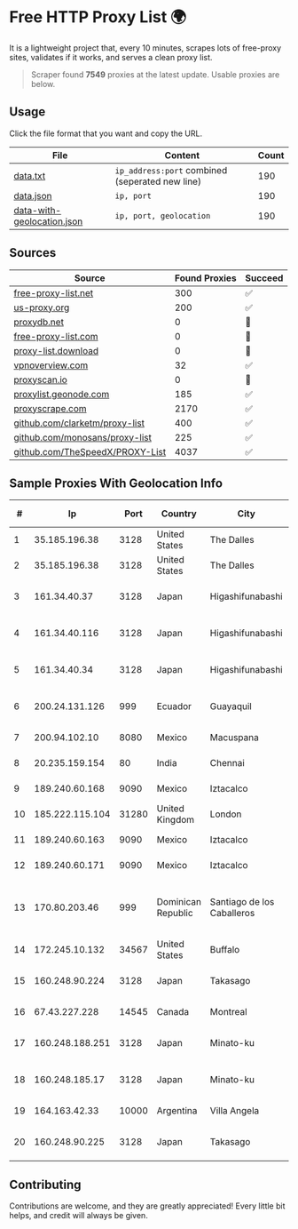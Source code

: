 
# Free HTTP Proxy List 🌍

It is a lightweight project that, every 10 minutes, scrapes lots of free-proxy sites, validates if it works, and serves a clean proxy list.


> Scraper found **7549** proxies at the latest update. Usable proxies are below.

## Usage

Click the file format that you want and copy the URL.


|File|Content|Count|
|----|-------|-----|
|[data.txt](https://raw.githubusercontent.com/themiralay/Proxy-List-World/master/data.txt)|`ip_address:port` combined (seperated new line)|190|
|[data.json](https://raw.githubusercontent.com/themiralay/Proxy-List-World/master/data.json)|`ip, port`|190|
|[data-with-geolocation.json](https://raw.githubusercontent.com/themiralay/Proxy-List-World/master/data-with-geolocation.json)|`ip, port, geolocation`|190|

## Sources

|Source|Found Proxies|Succeed|
|------|-------------|-------|
|[free-proxy-list.net](https://free-proxy-list.net)|300|✅|
|[us-proxy.org](https://www.us-proxy.org)|200|✅|
|[proxydb.net](http://proxydb.net)|0|🚫|
|[free-proxy-list.com](https://free-proxy-list.com/?page=&port=&type%5B%5D=http&type%5B%5D=https&up_time=0&search=Search)|0|🚫|
|[proxy-list.download](https://www.proxy-list.download/HTTP)|0|🚫|
|[vpnoverview.com](https://vpnoverview.com/privacy/anonymous-browsing/free-proxy-servers)|32|✅|
|[proxyscan.io](https://www.proxyscan.io)|0|🚫|
|[proxylist.geonode.com](https://proxylist.geonode.com/api/proxy-list?limit=300&page=1&sort_by=lastChecked&sort_type=desc&protocols=http,https)|185|✅|
|[proxyscrape.com](https://api.proxyscrape.com/v2/?request=displayproxies&protocol=http&timeout=10000&country=all&ssl=all&anonymity=all)|2170|✅|
|[github.com/clarketm/proxy-list](https://raw.githubusercontent.com/clarketm/proxy-list/master/proxy-list-raw.txt)|400|✅|
|[github.com/monosans/proxy-list](https://raw.githubusercontent.com/monosans/proxy-list/main/proxies/http.txt)|225|✅|
|[github.com/TheSpeedX/PROXY-List](https://raw.githubusercontent.com/TheSpeedX/PROXY-List/master/http.txt)|4037|✅|


## Sample Proxies With Geolocation Info

|#|Ip|Port|Country|City|Internet Service Provider|
|-|--|----|-------|----|-------------------------|
|1|35.185.196.38|3128|United States|The Dalles|Google LLC|
|2|35.185.196.38|3128|United States|The Dalles|Google LLC|
|3|161.34.40.37|3128|Japan|Higashifunabashi|NTT PC Communications, Inc.|
|4|161.34.40.116|3128|Japan|Higashifunabashi|NTT PC Communications, Inc.|
|5|161.34.40.34|3128|Japan|Higashifunabashi|NTT PC Communications, Inc.|
|6|200.24.131.126|999|Ecuador|Guayaquil|Negocios Y Telefonia Nedetel S.A|
|7|200.94.102.10|8080|Mexico|Macuspana|Alestra, S. de R.L. de C.V.|
|8|20.235.159.154|80|India|Chennai|Microsoft Corporation|
|9|189.240.60.168|9090|Mexico|Iztacalco|Uninet S.A. de C.V.|
|10|185.222.115.104|31280|United Kingdom|London|Netwise Hosting Ltd|
|11|189.240.60.163|9090|Mexico|Iztacalco|Uninet S.A. de C.V.|
|12|189.240.60.171|9090|Mexico|Iztacalco|Uninet S.A. de C.V.|
|13|170.80.203.46|999|Dominican Republic|Santiago de los Caballeros|RUDDY GONZALEZ DIGITAL MEDIA DOMINICANA, RGDIMAX, S.R.L|
|14|172.245.10.132|34567|United States|Buffalo|HostPapa|
|15|160.248.90.224|3128|Japan|Takasago|NTT PC Communications, Inc.|
|16|67.43.227.228|14545|Canada|Montreal|GloboTech Communications|
|17|160.248.188.251|3128|Japan|Minato-ku|NTT PC Communications, Inc.|
|18|160.248.185.17|3128|Japan|Minato-ku|NTT PC Communications, Inc.|
|19|164.163.42.33|10000|Argentina|Villa Angela|Interret Villa Angela SRL|
|20|160.248.90.225|3128|Japan|Takasago|NTT PC Communications, Inc.|



## Contributing

Contributions are welcome, and they are greatly appreciated! Every
little bit helps, and credit will always be given.


